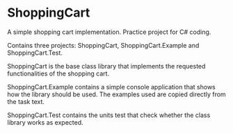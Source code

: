 # ShoppingCart
A simple shopping cart implementation. Practice project for C# coding.

Contains three projects: ShoppingCart, ShoppingCart.Example and ShoppingCart.Test.

ShoppingCart is the base class library that implements the requested functionalities of the shopping cart.

ShoppingCart.Example contains a simple console application that shows how the library should be used.
The examples used are copied directly from the task text.

ShoppingCart.Test contains the units test that check whether the class library works as expected.


